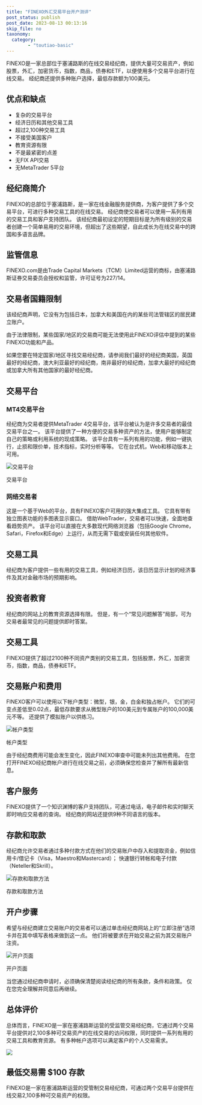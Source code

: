 ```yaml
---
title: "FINEXO外汇交易平台开户测评"
post_status: publish
post_date: 2023-08-13 00:13:16
skip_file: no
taxonomy:
  category:
        - "toutiao-basic"
---
```


FINEXO是一家总部位于塞浦路斯的在线交易经纪商，提供大量可交易资产，例如股票，外汇，加密货币，指数，商品，债券和ETF，以便使用多个交易平台进行在线交易。 经纪商还提供多种账户选择，最低存款额为100美元。

## 优点和缺点

- 复杂的交易平台
- 经济日历和其他交易工具
- 超过2,100种交易工具
- 不接受美国客户
- 教育资源有限
- 不是最紧密的点差
- 无FIX API交易
- 无MetaTrader 5平台

## 经纪商简介

FINEXO的总部位于塞浦路斯，是一家在线金融服务提供商，为客户提供了多个交易平台，可进行多种交易工具的在线交易。 经纪商使交易者可以使用一系列有用的交易工具和客户支持团队。 该经纪商最初设定的短期目标是为所有级别的交易者创建一个简单易用的交易环境，但超出了这些期望，自此成长为在线交易中的跨国和多语言品牌。

## 监管信息

FINEXO.com是由Trade Capital Markets（TCM）Limited运营的商标，由塞浦路斯证券交易委员会授权和监管，许可证号为227/14。

## 交易者国籍限制

该经纪商声明，它没有为包括日本，加拿大和美国在内的某些司法管辖区的居民建立账户。

由于法律限制，某些国家/地区的交易商可能无法使用此FINEXO评估中提到的某些FINEXO功能和产品。

如果您要在特定国家/地区寻找交易经纪商，请参阅我们最好的经纪商美国，英国最好的经纪商，澳大利亚最好的经纪商，南非最好的经纪商，加拿大最好的经纪商或加拿大所有其他国家的最好经纪商。

## 交易平台

### MT4交易平台

经纪商为交易者提供MetaTrader 4交易平台，该平台被认为是许多交易者的最佳交易平台之一。 该平台提供了一种方便的交易多种资产的方法，使用户能够制定自己的策略或利用系统的现成策略。 该平台具有一系列有用的功能，例如一键执行，止损和限价单，技术指标，实时分析等等。 它在台式机，Web和移动版本上可用。

![交易平台](https://cdn.fendou.la/funstoutiao/2020/11/FINEXO-Review-Trading-Platform-1024x948.jpg "交易平台")

交易平台

### 网络交易者

这是一个基于Web的平台，具有FINEXO客户可用的强大集成工具。 它具有带有独立图表功能的多图表显示窗口。 借助WebTrader，交易者可以快速，全面地查看趋势资产。 该平台可以直接在大多数现代网络浏览器（包括Google Chrome，Safari，Firefox和Edge）上运行，从而无需下载或安装任何其他软件。

## 交易工具

经纪商为客户提供一些有用的交易工具，例如经济日历，该日历显示计划的经济事件及其对金融市场的预期影响。

## 投资者教育

经纪商的网站上的教育资源选择有限。 但是，有一个“常见问题解答”局部，可为交易者最常见的问题提供即时答案。

## 交易工具

FINEXO提供了超过2100种不同资产类别的交易工具，包括股票，外汇，加密货币，指数，商品，债券和ETF。

## 交易账户和费用

FINEXO客户可以使用以下帐户类型：微型，银，金，白金和独占帐户。 它们的可变点差低至0.02点，最低存款要求从微型账户的100美元到专属账户的100,000美元不等。 还提供了模拟账户以供练习。

![帐户类型](https://cdn.fendou.la/funstoutiao/2020/11/FINEXO-Review-Account-Types.jpg "帐户类型")

帐户类型

由于经纪商费用可能会发生变化，因此FINEXO审查中可能未列出其他费用。 在您打开FINEXO经纪商帐户进行在线交易之前，必须确保您检查并了解所有最新信息。

## 客户服务

FINEXO提供了一个知识渊博的客户支持团队，可通过电话，电子邮件和实时聊天即时响应交易者的查询。 经纪商的网站还提供9种不同语言的版本。

## 存款和取款

经纪商允许交易者通过多种付款方式在他们的交易账户中存入和提取资金，例如信用卡/借记卡（Visa，Maestro和Mastercard）； 快速银行转帐和电子付款（Neteller和Skrill）。

![存款和取款方法](https://cdn.fendou.la/funstoutiao/2020/11/FINEXO-Review-Deposit-And-Withdrawal-Methods--1024x130.jpg "存款和取款方法")

存款和取款方法

## 开户步骤

希望与经纪商建立交易账户的交易者可以通过单击经纪商网站上的“立即注册”选项卡并在其中填写表格来做到这一点。 他们将被要求在开始交易之前为其交易账户注资。

![开户页面](https://cdn.fendou.la/funstoutiao/2020/11/FINEXO-Review-Account-Opening-Page.jpg "开户页面")

开户页面

当您通过经纪商申请时，必须确保清楚阅读经纪商的所有条款，条件和政策。 仅在您完全理解并同意后再继续。

## 总体评价

总体而言，FINEXO是一家在塞浦路斯运营的受监管交易经纪商，它通过两个交易平台提供对2,100多种可交易资产的在线交易的访问权限，同时提供一系列有用的交易工具和教育资源。 有多种帐户选项可以满足客户的个人交易需求。

![](https://cdn.fendou.la/funstoutiao/2020/11/FINEXO-Logo.png)

## 最低交易需 $100 存款

FINEXO是一家在塞浦路斯运营的受管制交易经纪商，可通过两个交易平台提供在线交易2,100多种可交易资产的权限。
